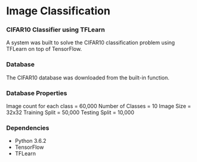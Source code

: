 # Image Classification
### CIFAR10 Classifier using TFLearn
A system was built to solve the CIFAR10 classification problem using TFLearn on top of TensorFlow.

### Database
The CIFAR10 database was downloaded from the built-in function.

### Database Properties
Image count for each class = 60,000
Number of Classes = 10
Image Size = 32x32
Training Split = 50,000
Testing Split = 10,000

### Dependencies
* Python 3.6.2
* TensorFlow
* TFLearn
